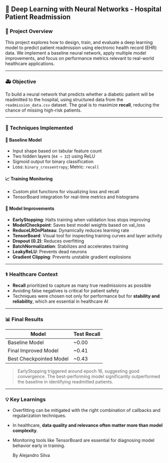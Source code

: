 ## 📘 Deep Learning with Neural Networks - Hospital Patient Readmission

### 🧠 Project Overview

This project explores how to design, train, and evaluate a deep learning model to predict patient readmission using electronic health record (EHR) data. 
We implement a baseline neural network, apply multiple model improvements, and focus on performance metrics relevant to real-world healthcare applications.

---

### 🚑 Objective

To build a neural network that predicts whether a diabetic patient will be readmitted to the hospital, using structured data from the `readmission_data.csv` dataset. 
The goal is to maximize **recall**, reducing the chance of missing high-risk patients.

---

### 🔧 Techniques Implemented

#### 📌 Baseline Model

* Input shape based on tabular feature count
* Two hidden layers (`64 → 32`) using ReLU
* Sigmoid output for binary classification
* Loss: `binary_crossentropy`; Metric: `recall`

#### 📈 Training Monitoring

* Custom plot functions for visualizing loss and recall
* TensorBoard integration for real-time metrics and histograms

#### 🧪 Model Improvements

* **EarlyStopping**: Halts training when validation loss stops improving
* **ModelCheckpoint**: Saves best model weights based on val\_loss
* **ReduceLROnPlateau**: Dynamically reduces learning rate
* **TensorBoard**: Visual tool for inspecting training curves and layer activity
* **Dropout (0.2)**: Reduces overfitting
* **BatchNormalization**: Stabilizes and accelerates training
* **LeakyReLU**: Prevents dead neurons
* **Gradient Clipping**: Prevents unstable gradient explosions

---

### ⚕️ Healthcare Context

* **Recall** prioritized to capture as many true readmissions as possible
* Avoiding false negatives is critical for patient safety
* Techniques were chosen not only for performance but for **stability and reliability**, which are essential in healthcare AI

---

### 📊 Final Results

| Model                   | Test Recall |
| ----------------------- | ----------- |
| Baseline Model          | \~0.00      |
| Final Improved Model    | \~0.41      |
| Best Checkpointed Model | \~0.43      |

> EarlyStopping triggered around epoch 16, suggesting good convergence. The best-performing model significantly outperformed the baseline in identifying readmitted patients.

---

### 💡 Key Learnings

* Overfitting can be mitigated with the right combination of callbacks and regularization techniques.
* In healthcare, **data quality and relevance often matter more than model complexity**.
* Monitoring tools like TensorBoard are essential for diagnosing model behavior early in training.


  By Alejandro Silva
  
